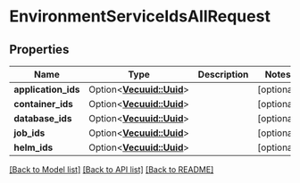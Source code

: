 # EnvironmentServiceIdsAllRequest

## Properties

Name | Type | Description | Notes
------------ | ------------- | ------------- | -------------
**application_ids** | Option<[**Vec<uuid::Uuid>**](uuid::Uuid.md)> |  | [optional]
**container_ids** | Option<[**Vec<uuid::Uuid>**](uuid::Uuid.md)> |  | [optional]
**database_ids** | Option<[**Vec<uuid::Uuid>**](uuid::Uuid.md)> |  | [optional]
**job_ids** | Option<[**Vec<uuid::Uuid>**](uuid::Uuid.md)> |  | [optional]
**helm_ids** | Option<[**Vec<uuid::Uuid>**](uuid::Uuid.md)> |  | [optional]

[[Back to Model list]](../README.md#documentation-for-models) [[Back to API list]](../README.md#documentation-for-api-endpoints) [[Back to README]](../README.md)


